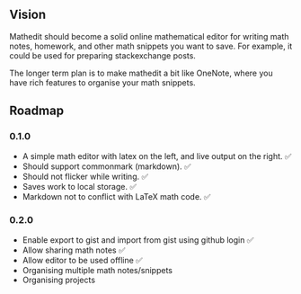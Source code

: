 ## Vision

Mathedit should become a solid online mathematical editor for writing math notes,
homework, and other math snippets you want to save. For example, it could be
used for preparing stackexchange posts.

The longer term plan is to make mathedit a bit like OneNote, where you have rich
features to organise your math snippets.

## Roadmap

### 0.1.0
* A simple math editor with latex on the left, and live output on the right. :white_check_mark:
* Should support commonmark (markdown). :white_check_mark:
* Should not flicker while writing. :white_check_mark:
* Saves work to local storage. :white_check_mark:
* Markdown not to conflict with LaTeX math code. :white_check_mark:

### 0.2.0
* Enable export to gist and import from gist using github login :white_check_mark:
* Allow sharing math notes :white_check_mark:
* Allow editor to be used offline :white_check_mark:
* Organising multiple math notes/snippets
* Organising projects
